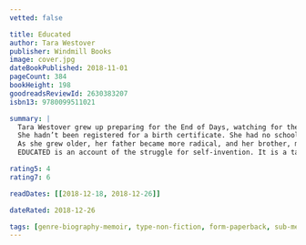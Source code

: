 ```yaml
---
vetted: false

title: Educated
author: Tara Westover
publisher: Windmill Books
image: cover.jpg
dateBookPublished: 2018-11-01
pageCount: 384
bookHeight: 198
goodreadsReviewId: 2630383207
isbn13: 9780099511021

summary: |
  Tara Westover grew up preparing for the End of Days, watching for the sun to darken, for the moon to drip as if with blood. She spent her summers bottling peaches and her winters rotating emergency supplies, hoping that when the World of Men failed, her family would continue on, unaffected.
  She hadn’t been registered for a birth certificate. She had no school records because she’d never set foot in a classroom, and no medical records because her father didn’t believe in doctors or hospitals. According to the state and federal government, she didn’t exist.
  As she grew older, her father became more radical, and her brother, more violent. At sixteen Tara decided to educate herself. Her struggle for knowledge would take her far from her Idaho mountains, over oceans and across continents, to Harvard and to Cambridge. Only then would she wonder if she’d travelled too far. If there was still a way home.
  EDUCATED is an account of the struggle for self-invention. It is a tale of fierce family loyalty, and of the grief that comes with the severing of the closest of ties. With the acute insight that distinguishes all great writers, from her singular experience Westover has crafted a universal coming-of-age story that gets to the heart of what an education is and what it offers: the perspective to see one's life through new eyes, and the will to change it.

rating5: 4
rating7: 6

readDates: [[2018-12-18, 2018-12-26]]

dateRated: 2018-12-26

tags: [genre-biography-memoir, type-non-fiction, form-paperback, sub-mental-illness, book-club]
---
```

